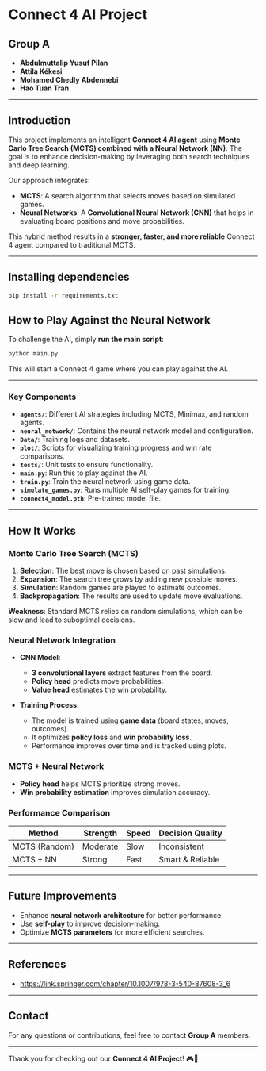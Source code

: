 # Connect 4 AI Project

## Group A
- **Abdulmuttalip Yusuf Pilan**
- **Attila Kékesi**
- **Mohamed Chedly Abdennebi**
- **Hao Tuan Tran**

---

## Introduction
This project implements an intelligent **Connect 4 AI agent** using **Monte Carlo Tree Search (MCTS) combined with a Neural Network (NN)**. The goal is to enhance decision-making by leveraging both search techniques and deep learning.

Our approach integrates:
- **MCTS**: A search algorithm that selects moves based on simulated games.
- **Neural Networks**: A **Convolutional Neural Network (CNN)** that helps in evaluating board positions and move probabilities.

This hybrid method results in a **stronger, faster, and more reliable** Connect 4 agent compared to traditional MCTS.

---

## Installing dependencies

```bash
pip install -r requirements.txt
```

## How to Play Against the Neural Network
To challenge the AI, simply **run the main script**:
```bash
python main.py
```
This will start a Connect 4 game where you can play against the AI.

---

### Key Components
- **`agents/`**: Different AI strategies including MCTS, Minimax, and random agents.
- **`neural_network/`**: Contains the neural network model and configuration.
- **`Data/`**: Training logs and datasets.
- **`plot/`**: Scripts for visualizing training progress and win rate comparisons.
- **`tests/`**: Unit tests to ensure functionality.
- **`main.py`**: Run this to play against the AI.
- **`train.py`**: Train the neural network using game data.
- **`simulate_games.py`**: Runs multiple AI self-play games for training.
- **`connect4_model.pth`**: Pre-trained model file.

---

## How It Works
### Monte Carlo Tree Search (MCTS)
1. **Selection**: The best move is chosen based on past simulations.
2. **Expansion**: The search tree grows by adding new possible moves.
3. **Simulation**: Random games are played to estimate outcomes.
4. **Backpropagation**: The results are used to update move evaluations.

**Weakness**: Standard MCTS relies on random simulations, which can be slow and lead to suboptimal decisions.

### Neural Network Integration
- **CNN Model**:
  - **3 convolutional layers** extract features from the board.
  - **Policy head** predicts move probabilities.
  - **Value head** estimates the win probability.

- **Training Process**:
  - The model is trained using **game data** (board states, moves, outcomes).
  - It optimizes **policy loss** and **win probability loss**.
  - Performance improves over time and is tracked using plots.

### MCTS + Neural Network
- **Policy head** helps MCTS prioritize strong moves.
- **Win probability estimation** improves simulation accuracy.

### Performance Comparison
| Method | Strength | Speed | Decision Quality |
|--------|---------|------|-----------------|
| MCTS (Random) | Moderate | Slow | Inconsistent |
| MCTS + NN | Strong | Fast | Smart & Reliable |

---

## Future Improvements
- Enhance **neural network architecture** for better performance.
- Use **self-play** to improve decision-making.
- Optimize **MCTS parameters** for more efficient searches.

---

## References
- https://link.springer.com/chapter/10.1007/978-3-540-87608-3_6

---

## Contact
For any questions or contributions, feel free to contact **Group A** members.

---

Thank you for checking out our **Connect 4 AI Project**! 🎮🤖

